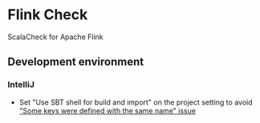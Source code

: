 # Flink Check

ScalaCheck for Apache Flink

## Development environment

### IntelliJ

- Set "Use SBT shell for build and import" on the project setting
to avoid ["Some keys were defined with the same name" issue](https://stackoverflow.com/questions/47084795/strange-sbt-bug-where-i-cannot-import-sbt-project-due-to-keys-colliding-with-the#47777860)